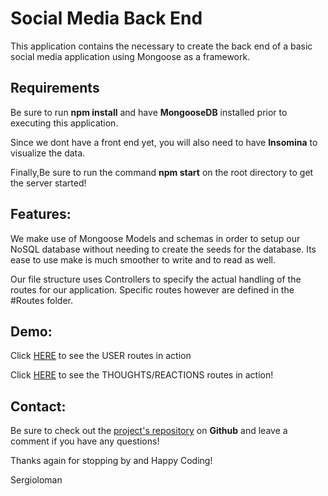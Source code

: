 # Social Media Back End

This application contains the necessary to create the back end of a basic social media application using Mongoose as a framework.

## Requirements
Be sure to run **npm install** and have **MongooseDB** installed prior to executing this application. 

Since we dont have a front end yet, you will also need to have **Insomina** to visualize the data.

Finally,Be sure to run the command **npm start** on the root directory to get the server started!

## Features:
We make use of Mongoose Models and schemas in order to setup our NoSQL database without needing to create the seeds for the database. Its ease to use make is much smoother to write and to read as well.

Our file structure uses Controllers to specify the actual handling of the routes for our application. Specific routes however are defined in the #Routes folder.

## Demo:

Click [HERE](https://drive.google.com/file/d/1OR5WszF0WZZrak75zEyPXTl86-igITlD/view) to see the USER routes in action

Click [HERE](https://drive.google.com/file/d/1WywhuER8NSIfg_wE-6_SbY5L2ELvJfg9/view) to see the THOUGHTS/REACTIONS routes in action!

## Contact:

Be sure to check out the [project's repository](https://github.com/Sergioloman/Sergioloman.18) on **Github** and leave a comment if you have any questions!


Thanks again for stopping by and Happy Coding!

Sergioloman